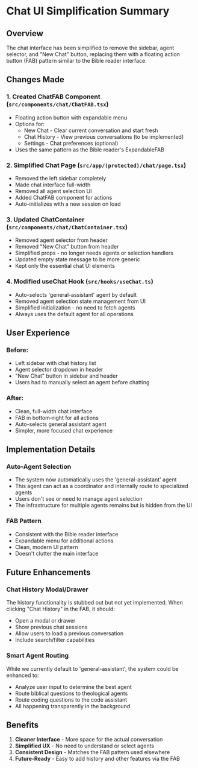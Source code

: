 # Chat UI Simplification Summary

## Overview
The chat interface has been simplified to remove the sidebar, agent selector, and "New Chat" button, replacing them with a floating action button (FAB) pattern similar to the Bible reader interface.

## Changes Made

### 1. Created ChatFAB Component (`src/components/chat/ChatFAB.tsx`)
- Floating action button with expandable menu
- Options for:
  - New Chat - Clear current conversation and start fresh
  - Chat History - View previous conversations (to be implemented)
  - Settings - Chat preferences (optional)
- Uses the same pattern as the Bible reader's ExpandableFAB

### 2. Simplified Chat Page (`src/app/(protected)/chat/page.tsx`)
- Removed the left sidebar completely
- Made chat interface full-width
- Removed all agent selection UI
- Added ChatFAB component for actions
- Auto-initializes with a new session on load

### 3. Updated ChatContainer (`src/components/chat/ChatContainer.tsx`)
- Removed agent selector from header
- Removed "New Chat" button from header
- Simplified props - no longer needs agents or selection handlers
- Updated empty state message to be more generic
- Kept only the essential chat UI elements

### 4. Modified useChat Hook (`src/hooks/useChat.ts`)
- Auto-selects 'general-assistant' agent by default
- Removed agent selection state management from UI
- Simplified initialization - no need to fetch agents
- Always uses the default agent for all operations

## User Experience

### Before:
- Left sidebar with chat history list
- Agent selector dropdown in header
- "New Chat" button in sidebar and header
- Users had to manually select an agent before chatting

### After:
- Clean, full-width chat interface
- FAB in bottom-right for all actions
- Auto-selects general assistant agent
- Simpler, more focused chat experience

## Implementation Details

### Auto-Agent Selection
- The system now automatically uses the 'general-assistant' agent
- This agent can act as a coordinator and internally route to specialized agents
- Users don't see or need to manage agent selection
- The infrastructure for multiple agents remains but is hidden from the UI

### FAB Pattern
- Consistent with the Bible reader interface
- Expandable menu for additional actions
- Clean, modern UI pattern
- Doesn't clutter the main interface

## Future Enhancements

### Chat History Modal/Drawer
The history functionality is stubbed out but not yet implemented. When clicking "Chat History" in the FAB, it should:
- Open a modal or drawer
- Show previous chat sessions
- Allow users to load a previous conversation
- Include search/filter capabilities

### Smart Agent Routing
While we currently default to 'general-assistant', the system could be enhanced to:
- Analyze user input to determine the best agent
- Route biblical questions to theological agents
- Route coding questions to the code assistant
- All happening transparently in the background

## Benefits
1. **Cleaner Interface** - More space for the actual conversation
2. **Simplified UX** - No need to understand or select agents
3. **Consistent Design** - Matches the FAB pattern used elsewhere
4. **Future-Ready** - Easy to add history and other features via the FAB
